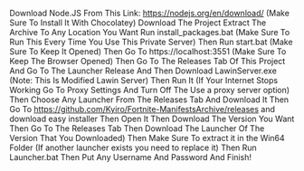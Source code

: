 Download Node.JS From This Link: https://nodejs.org/en/download/ (Make Sure To Install It With Chocolatey)
Download The Project
Extract The Archive To Any Location You Want
Run install_packages.bat (Make Sure To Run This Every Time You Use This Private Server)
Then Run start.bat (Make Sure To Keep It Opened)
Then Go To https://localhost:3551 (Make Sure To Keep The Browser Opened)
Then Go To The Releases Tab Of This Project And Go To The Launcher Release And Then Download LawinServer.exe (Note: This Is Modified Lawin Server)
Then Run It (If Your Internet Stops Working Go To Proxy Settings And Turn Off The Use a proxy server option)
Then Choose Any Launcher From The Releases Tab And Download It
Then Go To https://github.com/Kyiro/Fortnite-ManifestsArchive/releases and download easy installer
Then Open It
Then Download The Version You Want
Then Go To The Releases Tab
Then Download The Launcher Of The Version That You Downloaded)
Then Make Sure To extract it in the Win64 Folder (If another launcher exists you need to replace it)
Then Run Launcher.bat
Then Put Any Username And Password
And Finish!
